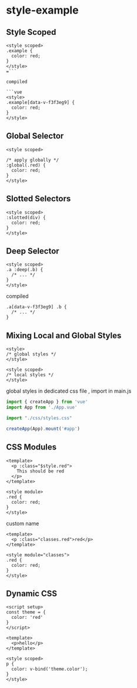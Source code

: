 # style-example

## Style Scoped

```vue
<style scoped>
.example {
  color: red;
}
</style>
=```

compiled

```vue
<style>
.example[data-v-f3f3eg9] {
  color: red;
}
</style>
```

## Global Selector

```vue
<style scoped>

/* apply globally */
:global(.red) {
  color: red;
}
</style>
```

## Slotted Selectors
```
<style scoped>
:slotted(div) {
  color: red;
}
</style>
```

## Deep Selector

```vue
<style scoped>
.a :deep(.b) {
  /* ... */
}
</style>
```

compiled
```vue
.a[data-v-f3f3eg9] .b {
  /* ... */
}
```

## Mixing Local and Global Styles

```vue
<style>
/* global styles */
</style>

<style scoped>
/* local styles */
</style>
```
global styles in dedicated css file , import in main.js

```js
import { createApp } from 'vue'
import App from './App.vue'

import "./css/styles.css"

createApp(App).mount('#app')
```

## CSS Modules

```
<template>
  <p :class="$style.red">
    This should be red
  </p>
</template>

<style module>
.red {
  color: red;
}
</style>
```

custom name
```vue
<template>
  <p :class="classes.red">red</p>
</template>

<style module="classes">
.red {
  color: red;
}
</style>
```

## Dynamic CSS

```vue
<script setup>
const theme = {
  color: 'red'
}
</script>

<template>
  <p>hello</p>
</template>

<style scoped>
p {
  color: v-bind('theme.color');
}
</style>
```
